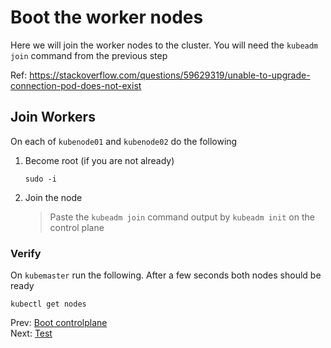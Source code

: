 # Boot the worker nodes

Here we will join the worker nodes to the cluster. You will need the `kubeadm join` command from the previous step

Ref: https://stackoverflow.com/questions/59629319/unable-to-upgrade-connection-pod-does-not-exist

## Join Workers

[//]: # (host:kubenode01-kubenode02)
[//]: # (comment:Run kubeadm join)

On each of `kubenode01` and `kubenode02` do the following

1.  Become root (if you are not already)

    ```
    sudo -i
    ```

1.  Join the node

    > Paste the `kubeadm join` command output by `kubeadm init` on the control plane

### Verify

On `kubemaster` run the following. After a few seconds both nodes should be ready

```
kubectl get nodes
```

Prev: [Boot controlplane](./05-controlplane.md)</br>
Next: [Test](./07-test.md)

